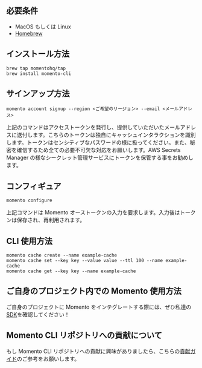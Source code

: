 ## 必要条件

- MacOS もしくは Linux
- [Homebrew](https://brew.sh/)

## インストール方法

```
brew tap momentohq/tap
brew install momento-cli
```

## サインアップ方法

```
momento account signup --region <ご希望のリージョン> --email <メールアドレス>
```

上記のコマンドはアクセストークンを発行し、提供していただいたメールアドレスに送付します。こちらのトークンは独自にキャッシュインタラクションを識別します。トークンはセンシティブなパスワードの様に扱ってください。また、秘密を確信するため全ての必要不可欠な対応をお願いします。AWS Secrets Manager の様なシークレット管理サービスにトークンを保管する事をお勧めします。

## コンフィギュア

```
momento configure
```

上記コマンドは Momento オーストークンの入力を要求します。入力後はトークンは保存され、再利用されます。

## CLI 使用方法

```
momento cache create --name example-cache
momento cache set --key key --value value --ttl 100 --name example-cache
momento cache get --key key --name example-cache
```

## ご自身のプロジェクト内での Momento 使用方法

ご自身のプロジェクトに Momento をインテグレートする際には、ぜひ私達の[SDK](https://github.com/momentohq/client-sdk-examples)を確認してください！

## Momento CLI リポジトリへの貢献について

もし Momento CLI リポジトリへの貢献に興味がありましたら、こちらの[貢献ガイド](./CONTRIBUTING.ja.md)のご参考をお願いします。
